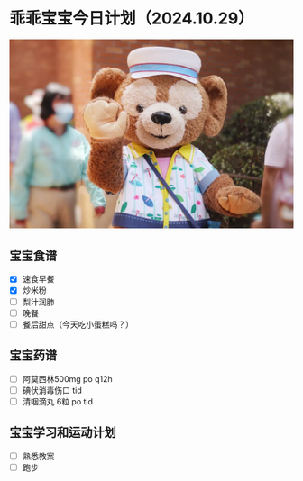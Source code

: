 # 乖乖宝宝今日计划（2024.10.29）
![Image of Babyheader](https://raw.githubusercontent.com/ericlam66/Dr.Lin-Note/main/duffy.png)
## 宝宝食谱
- [x] 速食早餐
- [x] 炒米粉
- [ ] 梨汁润肺
- [ ] 晚餐
- [ ] 餐后甜点（今天吃小蛋糕吗？）
## 宝宝药谱
- [ ] 阿莫西林500mg po q12h
- [ ] 碘伏消毒伤口 tid
- [ ] 清咽滴丸 6粒 po tid
## 宝宝学习和运动计划
- [ ] 熟悉教案
- [ ] 跑步

